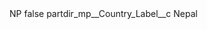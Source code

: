 <?xml version="1.0" encoding="UTF-8"?>
<CustomMetadata xmlns="http://soap.sforce.com/2006/04/metadata" xmlns:xsi="http://www.w3.org/2001/XMLSchema-instance" xmlns:xsd="http://www.w3.org/2001/XMLSchema">
    <label>NP</label>
    <protected>false</protected>
    <values>
        <field>partdir_mp__Country_Label__c</field>
        <value xsi:type="xsd:string">Nepal</value>
    </values>
</CustomMetadata>
